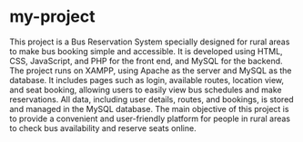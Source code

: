 # my-project
This project is a Bus Reservation System specially designed for rural areas to make bus booking simple and accessible. It is developed using HTML, CSS, JavaScript, and PHP for the front end, and MySQL for the backend. The project runs on XAMPP, using Apache as the server and MySQL as the database. It includes pages such as login, available routes, location view, and seat booking, allowing users to easily view bus schedules and make reservations. All data, including user details, routes, and bookings, is stored and managed in the MySQL database. The main objective of this project is to provide a convenient and user-friendly platform for people in rural areas to check bus availability and reserve seats online.
